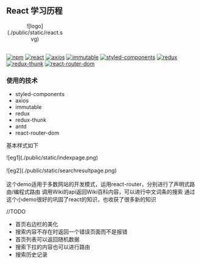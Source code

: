 ## React 学习历程
<div style="text-align:center;width:150px;">![logo](./public/static/react.svg)</div>
<br>

[![npm](https://img.shields.io/badge/npm-v10.10.0-green.svg)](https://www.npmjs.com/package/npm)
[![react](https://img.shields.io/badge/React-v16.6.0-blue.svg)](https://www.npmjs.com/package/react)
[![axios](https://img.shields.io/badge/axios-v0.18.0-purple.svg)](https://www.npmjs.com/package/axios)
[![immutable](https://img.shields.io/badge/immutable-v3.8.2-green.svg)](https://www.npmjs.com/package/immutable)
[![styled-components](https://img.shields.io/badge/styledComponents-v4.0.3-pink.svg)](https://www.npmjs.com/package/styled-components)
[![redux](https://img.shields.io/badge/redux-v5.1.0-blue.svg)](https://www.npmjs.com/package/redux)
[![redux-thunk](https://img.shields.io/badge/reduxThunk-v2.3.0-aqour.svg)](https://www.npmjs.com/package/redux-thunk)
[![react-router-dom](https://img.shields.io/badge/reactRouterDom-v4.3.1-red.svg)](https://www.npmjs.com/package/react-router-dom)


### 使用的技术

* styled-components
* axios
* immutable
* redux
* redux-thunk
* antd
* react-router-dom

基本样式如下
<div style="width:500px">![eg1](./public/static/indexpage.png)</div>

<br>
<div style="width:500px">![eg2](./public/static/searchresultpage.png)</div>

<br>  
这个demo适用于多数网站的开发模式，运用react-router，分别进行了声明式路由/编程式路由
调用Wiki的api返回Wiki百科内容，可以进行中文词条的搜索
通过这个小demo很好的巩固了react的知识，也收获了很多新的知识

//TODO

* 首页右边栏的美化
* 搜索内容不存在时返回一个错误页面而不是报错
* 首页列表可以返回随机数据
* 搜索下拉的内容也可以进行路由
* 搜索历史记录
